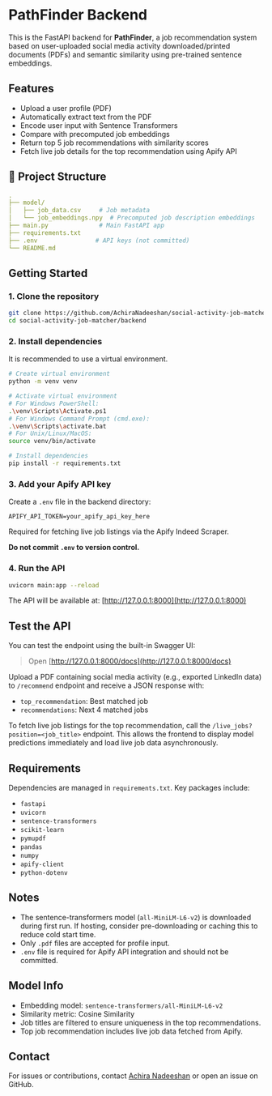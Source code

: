 # PathFinder Backend

This is the FastAPI backend for **PathFinder**, a job recommendation system based on user-uploaded social media activity downloaded/printed documents (PDFs) and semantic similarity using pre-trained sentence embeddings.


## Features

- Upload a user profile (PDF)
- Automatically extract text from the PDF
- Encode user input with Sentence Transformers
- Compare with precomputed job embeddings
- Return top 5 job recommendations with similarity scores
- Fetch live job details for the top recommendation using Apify API



## 📁 Project Structure

```yaml
.
├── model/
│   ├── job_data.csv     # Job metadata
│   └── job_embeddings.npy  # Precomputed job description embeddings
├── main.py              # Main FastAPI app
├── requirements.txt
├── .env                # API keys (not committed)
└── README.md
```



## Getting Started

### 1. Clone the repository

```bash
git clone https://github.com/AchiraNadeeshan/social-activity-job-matcher.git
cd social-activity-job-matcher/backend
```

### 2. Install dependencies

It is recommended to use a virtual environment.

```bash
# Create virtual environment
python -m venv venv

# Activate virtual environment
# For Windows PowerShell:
.\venv\Scripts\Activate.ps1
# For Windows Command Prompt (cmd.exe):
.\venv\Scripts\activate.bat
# For Unix/Linux/MacOS:
source venv/bin/activate

# Install dependencies
pip install -r requirements.txt
```

### 3. Add your Apify API key

Create a `.env` file in the backend directory:

```
APIFY_API_TOKEN=your_apify_api_key_here
```
Required for fetching live job listings via the Apify Indeed Scraper.

**Do not commit `.env` to version control.**

### 4. Run the API

```bash
uvicorn main:app --reload
```

The API will be available at: [http://127.0.0.1:8000](http://127.0.0.1:8000)



## Test the API

You can test the endpoint using the built-in Swagger UI:

> Open [http://127.0.0.1:8000/docs](http://127.0.0.1:8000/docs)


Upload a PDF containing social media activity (e.g., exported LinkedIn data) to `/recommend` endpoint and receive a JSON response with:

- `top_recommendation`: Best matched job
- `recommendations`: Next 4 matched jobs

To fetch live job listings for the top recommendation, call the `/live_jobs?position=<job_title>` endpoint. This allows the frontend to display model predictions immediately and load live job data asynchronously.



## Requirements

Dependencies are managed in `requirements.txt`. Key packages include:

- `fastapi`
- `uvicorn`
- `sentence-transformers`
- `scikit-learn`
- `pymupdf`
- `pandas`
- `numpy`
- `apify-client`
- `python-dotenv`



## Notes

- The sentence-transformers model (`all-MiniLM-L6-v2`) is downloaded during first run. If hosting, consider pre-downloading or caching this to reduce cold start time.
- Only `.pdf` files are accepted for profile input.
- `.env` file is required for Apify API integration and should not be committed.



## Model Info

* Embedding model: `sentence-transformers/all-MiniLM-L6-v2`
* Similarity metric: Cosine Similarity
* Job titles are filtered to ensure uniqueness in the top recommendations.
* Top job recommendation includes live job data fetched from Apify.



## Contact

For issues or contributions, contact [Achira Nadeeshan](mailto:hrachiranadeeshan@gmail.com) or open an issue on GitHub.
